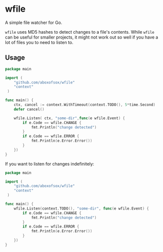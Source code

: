 # wfile
A simple file watcher for Go.

`wfile` uses MD5 hashes to detect changes to a file's contents. While `wfile` can be useful for smaller projects, it might not work out so well if you have a lot of files you to need to listen to.

## Usage
```go
package main

import (
    "github.com/aboxofsox/wfile"
    "context"
 )

func main() {
    ctx, cancel := context.WithTimeout(context.TODO(), 5*time.Second)
    defer cancel()

    wfile.Listen( ctx, "some-dir",func(e wfile.Event) {
        if e.Code == wfile.CHANGE {
            fmt.Println("change detected")
        }
        if e.Code == wfile.ERROR {
            fmt.Println(e.Error.Error())
        }
    })
}
```
If you want to listen for changes indefinitely:
```go
package main

import (
    "github.com/aboxofsox/wfile"
    "context"
 )

func main() {
    wfile.Listen(context.TODO(), "some-dir", func(e wfile.Event) {
        if e.Code == wfile.CHANGE {
            fmt.Println("change detected")
        }
        if e.Code == wfile.ERROR {
            fmt.Println(e.Error.Error())
        }
    })
}
```

